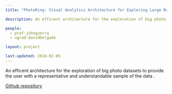 ```yaml
---
title: "PhotoRing: Visual Analytics Architecture for Exploring Large Repositories of Photos"

description: An efficent architecture for the exploration of big photo datasets to provide the user with a representative and understandable sample of the data .

people:
  - prof-johnguerra
  - ugrad-davidDelgado

layout: project  

last-updated: 2018-02-09
---
```

An efficent architecture for the exploration of big photo datasets to provide the user with a representative and understandable sample of the data .

[Github repository](https://github.com/nonameable/thesis)